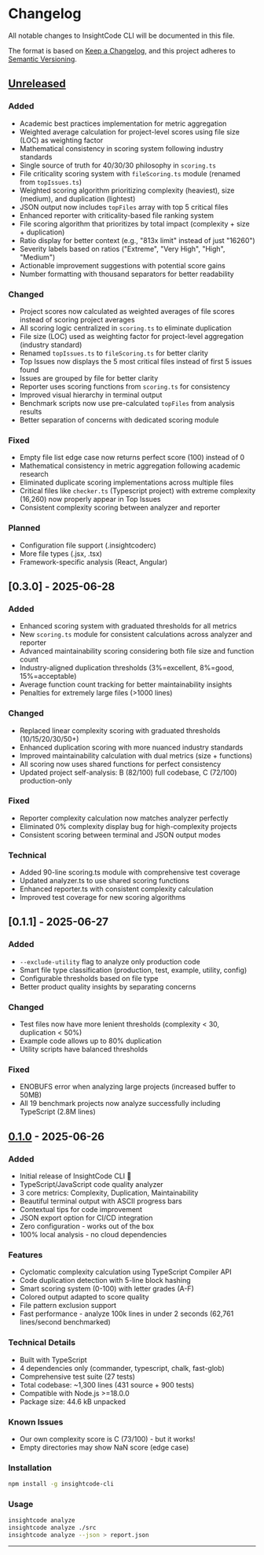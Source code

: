 # Changelog

All notable changes to InsightCode CLI will be documented in this file.

The format is based on [Keep a Changelog](https://keepachangelog.com/en/1.0.0/),
and this project adheres to [Semantic Versioning](https://semver.org/spec/v2.0.0.html).

## [Unreleased]

### Added
- Academic best practices implementation for metric aggregation
- Weighted average calculation for project-level scores using file size (LOC) as weighting factor
- Mathematical consistency in scoring system following industry standards
- Single source of truth for 40/30/30 philosophy in `scoring.ts`
- File criticality scoring system with `fileScoring.ts` module (renamed from `topIssues.ts`)
- Weighted scoring algorithm prioritizing complexity (heaviest), size (medium), and duplication (lightest)
- JSON output now includes `topFiles` array with top 5 critical files
- Enhanced reporter with criticality-based file ranking system
- File scoring algorithm that prioritizes by total impact (complexity + size + duplication)
- Ratio display for better context (e.g., "813x limit" instead of just "16260")
- Severity labels based on ratios ("Extreme", "Very High", "High", "Medium")
- Actionable improvement suggestions with potential score gains
- Number formatting with thousand separators for better readability

### Changed
- Project scores now calculated as weighted averages of file scores instead of scoring project averages
- All scoring logic centralized in `scoring.ts` to eliminate duplication
- File size (LOC) used as weighting factor for project-level aggregation (industry standard)
- Renamed `topIssues.ts` to `fileScoring.ts` for better clarity
- Top Issues now displays the 5 most critical files instead of first 5 issues found
- Issues are grouped by file for better clarity
- Reporter uses scoring functions from `scoring.ts` for consistency
- Improved visual hierarchy in terminal output
- Benchmark scripts now use pre-calculated `topFiles` from analysis results
- Better separation of concerns with dedicated scoring module

### Fixed
- Empty file list edge case now returns perfect score (100) instead of 0
- Mathematical consistency in metric aggregation following academic research
- Eliminated duplicate scoring implementations across multiple files
- Critical files like `checker.ts` (Typescript project) with extreme complexity (16,260) now properly appear in Top Issues
- Consistent complexity scoring between analyzer and reporter

### Planned
- Configuration file support (.insightcoderc)
- More file types (.jsx, .tsx)
- Framework-specific analysis (React, Angular)

## [0.3.0] - 2025-06-28

### Added
- Enhanced scoring system with graduated thresholds for all metrics
- New `scoring.ts` module for consistent calculations across analyzer and reporter
- Advanced maintainability scoring considering both file size and function count
- Industry-aligned duplication thresholds (3%=excellent, 8%=good, 15%=acceptable)
- Average function count tracking for better maintainability insights
- Penalties for extremely large files (>1000 lines)

### Changed
- Replaced linear complexity scoring with graduated thresholds (10/15/20/30/50+)
- Enhanced duplication scoring with more nuanced industry standards
- Improved maintainability calculation with dual metrics (size + functions)
- All scoring now uses shared functions for perfect consistency
- Updated project self-analysis: B (82/100) full codebase, C (72/100) production-only

### Fixed
- Reporter complexity calculation now matches analyzer perfectly
- Eliminated 0% complexity display bug for high-complexity projects
- Consistent scoring between terminal and JSON output modes

### Technical
- Added 90-line scoring.ts module with comprehensive test coverage
- Updated analyzer.ts to use shared scoring functions
- Enhanced reporter.ts with consistent complexity calculation
- Improved test coverage for new scoring algorithms

## [0.1.1] - 2025-06-27

### Added
- `--exclude-utility` flag to analyze only production code
- Smart file type classification (production, test, example, utility, config)
- Configurable thresholds based on file type
- Better product quality insights by separating concerns

### Changed
- Test files now have more lenient thresholds (complexity < 30, duplication < 50%)
- Example code allows up to 80% duplication
- Utility scripts have balanced thresholds

### Fixed
- ENOBUFS error when analyzing large projects (increased buffer to 50MB)
- All 19 benchmark projects now analyze successfully including TypeScript (2.8M lines)

## [0.1.0] - 2025-06-26

### Added
- Initial release of InsightCode CLI 🎉
- TypeScript/JavaScript code quality analyzer
- 3 core metrics: Complexity, Duplication, Maintainability
- Beautiful terminal output with ASCII progress bars
- Contextual tips for code improvement
- JSON export option for CI/CD integration
- Zero configuration - works out of the box
- 100% local analysis - no cloud dependencies

### Features
- Cyclomatic complexity calculation using TypeScript Compiler API
- Code duplication detection with 5-line block hashing
- Smart scoring system (0-100) with letter grades (A-F)
- Colored output adapted to score quality
- File pattern exclusion support
- Fast performance - analyze 100k lines in under 2 seconds (62,761 lines/second benchmarked)

### Technical Details
- Built with TypeScript
- 4 dependencies only (commander, typescript, chalk, fast-glob)
- Comprehensive test suite (27 tests)
- Total codebase: ~1,300 lines (431 source + 900 tests)
- Compatible with Node.js >=18.0.0
- Package size: 44.6 kB unpacked

### Known Issues
- Our own complexity score is C (73/100) - but it works!
- Empty directories may show NaN score (edge case)

### Installation
```bash
npm install -g insightcode-cli
```

### Usage
```bash
insightcode analyze
insightcode analyze ./src
insightcode analyze --json > report.json
```

---

[Unreleased]: https://github.com/fstepho/insightcode-cli/compare/v0.1.0...HEAD
[0.1.0]: https://github.com/fstepho/insightcode-cli/releases/tag/v0.1.0